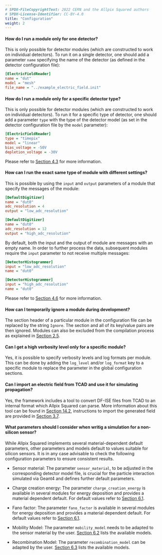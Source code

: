 ```yaml
---
# SPDX-FileCopyrightText: 2022 CERN and the Allpix Squared authors
# SPDX-License-Identifier: CC-BY-4.0
title: "Configuration"
weight: 2
---
```


#### How do I run a module only for one detector?

This is only possible for detector modules (which are constructed to work on individual detectors). To run it on a single
detector, one should add a parameter `name` specifying the name of the detector (as defined in the detector configuration
file):

```ini
[ElectricFieldReader]
name = "dut"
model = "mesh"
file_name = "../example_electric_field.init"
```

#### How do I run a module only for a specific detector type?

This is only possible for detector modules (which are constructed to work on individual detectors). To run it for a specific
type of detector, one should add a parameter `type` with the type of the detector model (as set in the detector configuration
file by the `model` parameter):

```ini
[ElectricFieldReader]
type = "timepix"
model = "linear"
bias_voltage = -50V
depletion_voltage = -30V
```

Please refer to [Section 4.3](../04_framework/04_modules.md#module-instantiation) for more information.

#### How can I run the exact same type of module with different settings?

This is possible by using the `input` and `output` parameters of a module that specify the messages of the module:

```ini
[DefaultDigitizer]
name = "dut0"
adc_resolution = 4
output = "low_adc_resolution"

[DefaultDigitizer]
name = "dut0"
adc_resolution = 12
output = "high_adc_resolution"
```

By default, both the input and the output of module are messages with an empty name. In order to further process the data,
subsequent modules require the `input` parameter to not receive multiple messages:

```ini
[DetectorHistogrammer]
input = "low_adc_resolution"
name = "dut0"

[DetectorHistogrammer]
input = "high_adc_resolution"
name = "dut0"
```

Please refer to [Section 4.6](../04_framework/06_messages.md) for more information.

#### How can I temporarily ignore a module during development?

The section header of a particular module in the configuration file can be replaced by the string `Ignore`. The section and
all of its key/value pairs are then ignored. Modules can also be excluded from the compilation process as explained in
[Section 2.5](../02_installation/05_cmake_configuration.md).

#### Can I get a high verbosity level only for a specific module?

Yes, it is possible to specify verbosity levels and log formats per module. This can be done by adding the `log_level` and/or
`log_format` key to a specific module to replace the parameter in the global configuration sections.

#### Can I import an electric field from TCAD and use it for simulating propagation?

Yes, the framework includes a tool to convert DF-ISE files from TCAD to an internal format which Allpix Squared can parse.
More information about this tool can be found in [Section 14.2](../14_additional/mesh_converter.md), instructions to import
the generated field are provided in [Section 3.7](../03_getting_started/07_extending_simulation_chain.md#electric-fields).

#### What parameters should I consider when writig a simulation for a non-silicon sensor?

While Allpix Squared implements several material-dependent default parameters, other parameters and models default to values
suitable for silicon sensors. It is in any case advisable to check the following configuration parameters to ensure
consistent results.

- Sensor material:
  The parameter `sensor_material`, to be adjusted in the corresponding detector model file, is crucial for the particle
  interaction simulated via Geant4 and defines further default parameters.

- Charge creation energy:
  The parameter `charge_creation_energy` is available in several modules for energy deposition and provides a material
  dependent default. For default values refer to [Section 6.1](../06_models/01_material_properties.md).

- Fano factor:
  The parameter `fano_factor` is available in several modules for energy deposition and provides a material dependent
  default. For default values refer to [Section 6.1](../06_models/01_material_properties.md).

- Mobility Model:
  The parameter `mobility_model` needs to be adapted to the sensor material by the user.
  [Section 6.2](../06_models/02_carrier_mobility.md) lists the available models.

- Recombination Model:
  The parameter `recombination_model` can be adapted by the user. [Section 6.3](../06_models/03_lifetime_recombination.md)
  lists the available models.
